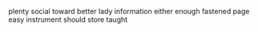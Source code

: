 plenty social toward better lady information either enough fastened page easy instrument should store taught